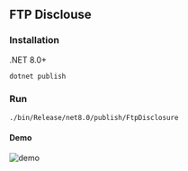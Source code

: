 ## FTP Disclouse

### Installation
.NET 8.0+
```bash
dotnet publish
```

### Run
```bash
./bin/Release/net8.0/publish/FtpDisclosure
```

#### Demo
![demo](https://codeberg.org/joaoh/FtpDisclosure/raw/branch/main/demo/demo1.PNG)